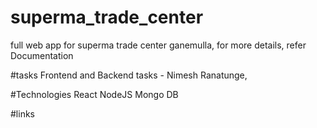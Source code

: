 # superma_trade_center
full web app for superma trade center ganemulla, for more details, refer Documentation

#tasks
Frontend and Backend tasks - Nimesh Ranatunge, 


#Technologies
React
NodeJS
Mongo DB

#links


